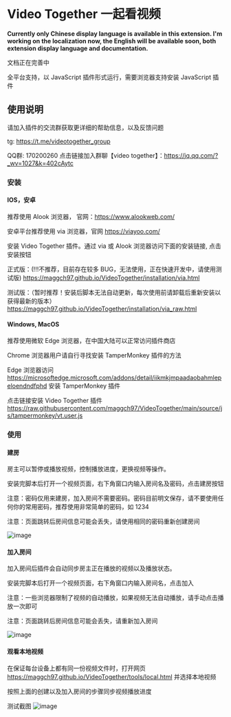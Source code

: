 # Video Together 一起看视频

**Currently only Chinese display language is available in this extension. I'm working on the localization now, the English will be available soon, both extension display language and documentation.**

文档正在完善中

全平台支持，以 JavaScript 插件形式运行，需要浏览器支持安装 JavaScript 插件

## 使用说明

请加入插件的交流群获取更详细的帮助信息，以及反馈问题

tg: https://t.me/videotogether_group

QQ群: 170200260 点击链接加入群聊【video together】：https://jq.qq.com/?_wv=1027&k=402cAytc

### 安装

#### IOS，安卓
推荐使用 Alook 浏览器， 官网：https://www.alookweb.com/

安卓平台推荐使用 via 浏览器，官网 https://viayoo.com/

安装 Video Together 插件。通过 via 或 Alook 浏览器访问下面的安装链接, 点击安装按钮

正式版：(!!!不推荐，目前存在较多 BUG，无法使用，正在快速开发中，请使用测试版) https://maggch97.github.io/VideoTogether/installation/via.html

测试版：（暂时推荐！安装后脚本无法自动更新，每次使用前请卸载后重新安装以获得最新的版本）https://maggch97.github.io/VideoTogether/installation/via_raw.html

#### Windows, MacOS

推荐使用微软 Edge 浏览器，在中国大陆可以正常访问插件商店

Chrome 浏览器用户请自行寻找安装 TamperMonkey 插件的方法

Edge 浏览器访问 https://microsoftedge.microsoft.com/addons/detail/iikmkjmpaadaobahmlepeloendndfphd 安装 TamperMonkey 插件

点击链接安装 Video Together 插件 https://raw.githubusercontent.com/maggch97/VideoTogether/main/source/js/tampermonkey/vt.user.js

### 使用

#### 建房

房主可以暂停或播放视频，控制播放进度，更换视频等操作。

安装完脚本后打开一个视频页面，右下角窗口内输入房间名及密码，点击建房按钮

注意：密码仅用来建房，加入房间不需要密码。密码目前明文保存，请不要使用任何你的常用密码，推荐使用非常简单的密码，如 1234

注意：页面跳转后房间信息可能会丢失，请使用相同的密码重新创建房间

![image](https://user-images.githubusercontent.com/23057110/175768741-35889383-de33-4c7b-a2a9-5765e2ac0e5f.png)


#### 加入房间

加入房间后插件会自动同步房主正在播放的视频以及播放状态。

安装完脚本后打开一个视频页面，右下角窗口内输入房间名，点击加入

注意：一些浏览器限制了视频的自动播放，如果视频无法自动播放，请手动点击播放一次即可

注意：页面跳转后房间信息可能会丢失，请重新加入房间

![image](https://user-images.githubusercontent.com/23057110/175768951-ea80d4d8-fd6b-4aa5-b066-02c122d84bbd.png)

#### 观看本地视频

在保证每台设备上都有同一份视频文件时，打开网页 https://maggch97.github.io/VideoTogether/tools/local.html 并选择本地视频

按照上面的创建以及加入房间的步骤同步视频播放进度
















测试截图
![image](https://user-images.githubusercontent.com/23057110/175769146-79de5922-8a50-48c8-861e-f92cb08734c6.png)

